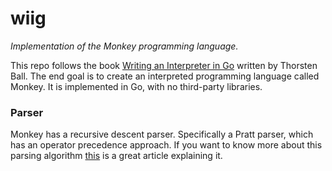 # wiig
*Implementation of the Monkey programming language.*

This repo follows the book [Writing an Interpreter in Go](https://interpreterbook.com) written by Thorsten Ball.
The end goal is to create an interpreted programming language called Monkey. 
It is implemented in Go, with no third-party libraries.


### Parser
Monkey has a recursive descent parser. Specifically a Pratt parser, which has an operator precedence approach.
If you want to know more about this parsing algorithm [this](https://dev.to/jrop/pratt-parsing) is a great article explaining it.
